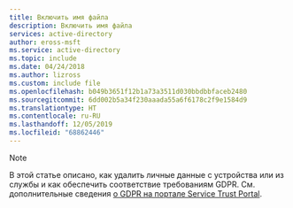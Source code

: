```yaml
---
title: Включить имя файла
description: Включить имя файла
services: active-directory
author: eross-msft
ms.service: active-directory
ms.topic: include
ms.date: 04/24/2018
ms.author: lizross
ms.custom: include file
ms.openlocfilehash: b049b3651f12b1a73a3511d030bbdbbfaceb2480
ms.sourcegitcommit: 6dd002b5a34f230aaada55a6f6178c2f9e1584d9
ms.translationtype: HT
ms.contentlocale: ru-RU
ms.lasthandoff: 12/05/2019
ms.locfileid: "68862446"
---
```

>[!Note] 
> В этой статье описано, как удалить личные данные с устройства или из службы и как обеспечить соответствие требованиям GDPR. См. дополнительные сведения [о GDPR на портале Service Trust Portal](https://servicetrust.microsoft.com/ViewPage/GDPRGetStarted).

